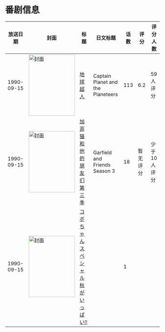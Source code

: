 # 番剧信息

|放送日期|封面|标题|日文标题|话数|评分|评分人数|
|---|---|---|---|---|---|---|
|1990-09-15|<img src="//lain.bgm.tv/pic/cover/c/e1/35/36115_f0lLl.jpg" alt="封面" style="width:150px;height:200px;object-fit:cover;">|[地球超人](https://bangumi.tv/subject/36115)|Captain Planet and the Planeteers|113|6.2|59人评分|
|1990-09-15|<img src="//lain.bgm.tv/pic/cover/c/53/0d/459592_L1KMW.jpg" alt="封面" style="width:150px;height:200px;object-fit:cover;">|[加菲猫和他的朋友们 第三季](https://bangumi.tv/subject/459592)|Garfield and Friends Season 3|18|暂无评分|少于10人评分|
|1990-09-15|<img src="//lain.bgm.tv/pic/cover/c/02/cb/472819_ErV3u.jpg" alt="封面" style="width:150px;height:200px;object-fit:cover;">|[コボちゃんスペシャル 秋がいっぱい!!](https://bangumi.tv/subject/472819)||1|||
